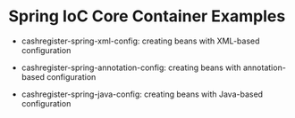 # Spring IoC Core Container Examples

  * cashregister-spring-xml-config: creating beans with XML-based configuration

  * cashregister-spring-annotation-config: creating beans with annotation-based configuration

  * cashregister-spring-java-config: creating beans with Java-based configuration
  
